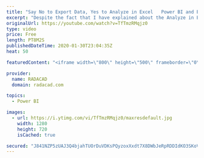 ```yaml
---
title: "Say No to Export Data, Yes to Analyze in Excel   Power BI and Excel Can Talk"
excerpt: "Despite the fact that I have explained about the Analyze in Excel feature in Power BI before, still, I hear and see many users are using the Export data option in Power BI much more. In this video, I am explaining what is the difference and why it is better to use Analyze in Excel rather than exporting"
originalUrl: https://youtube.com/watch?v=TfTmzRMqjz0
type: video
price: Free
length: PT8M2S
publishedDateTime: 2020-01-30T23:04:35Z
heat: 50

featuredContent: "<iframe width=\"800\" height=\"500\" frameborder=\"0\" src=\"https://www.youtube.com/embed/TfTmzRMqjz0\" allow=\"accelerometer; autoplay; encrypted-media; gyroscope; picture-in-picture\" allowfullscreen></iframe>"

provider:
  name: RADACAD
  domain: radacad.com

topics:
  - Power BI

images:
  - url: https://i.ytimg.com/vi/TfTmzRMqjz0/maxresdefault.jpg
    width: 1280
    height: 720
    isCached: true

secured: "J841NZP5zUAJ3Q4bjahTUOrDuVDKsPQyzoxXxdt7X8DWbJeRpRDDIdKO3SKoVXCW+8ORHiFpNoEwXYVCTWjmHxRB+n506PWld0luQwlmY00bBJm62ADhhjjiFUkmDgr9JO9Bbbt6ntl5x0LUdn0PFKVorqtKYkzpUA4C9YapkUanRJZji+08iJw6J9BO91n7cvfhv5/H9ciS40YrOuFpsZHPCihcl0fBr2CnMsCH76ur+NEelnfO60qyYpQy1DfLqpeJ/KHb1YOROCDu/jFiHeV3WCToL4oAQvr/toOyEsm1y0Lwu8b28JDoaEUS6eoOTrpX309efAuv4cqO0MzIywLX2T/eLVKVsRipIU+eCn0P6cLjoG/npU6nclfN/eaBV0NVnkwDl2ewq24bLOyC9Ty3e3vpUQGbohvtxyYdVHU=;l7W0xi/rQXZ2NsorMJE1IA=="
---
```


